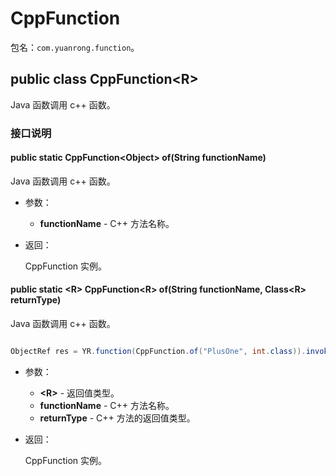 # CppFunction

包名：`com.yuanrong.function`。

## public class CppFunction&lt;R\>

Java 函数调用 c++ 函数。

### 接口说明

#### public static CppFunction\<Object\> of(String functionName)

Java 函数调用 c++ 函数。

- 参数：

   - **functionName** - C++ 方法名称。

- 返回：

    CppFunction 实例。

#### public static &lt;R&gt; CppFunction&lt;R&gt; of(String functionName, Class&lt;R&gt; returnType)

Java 函数调用 c++ 函数。

```java

ObjectRef res = YR.function(CppFunction.of("PlusOne", int.class)).invoke(1);
```

- 参数：

   - **&lt;R&gt;** - 返回值类型。
   - **functionName** - C++ 方法名称。
   - **returnType** - C++ 方法的返回值类型。

- 返回：

    CppFunction 实例。
